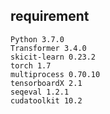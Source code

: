 ## requirement
    Python 3.7.0  
    Transformer 3.4.0  
    skicit-learn 0.23.2  
    torch 1.7  
    multiprocess 0.70.10  
    tensorboardX 2.1  
    seqeval 1.2.1  
    cudatoolkit 10.2  
